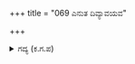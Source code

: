 +++
title = "069 ಎನುತ ದಿವ್ಯಾವಯವ"

+++

<details><summary>ಗದ್ಯ (ಕ.ಗ.ಪ) </summary>

69. ಹೀಗೆ ಹೇಳುತ್ತಾ ನಹುಷನು ಸರ್ಪ ದೇಹವನ್ನು ಬಿಸುಟು ತೇಜಃಶರೀರವನ್ನು ಪಡೆದು, ದಿವ್ಯವಾದ ಅಂಗಗಳ ಹೆಚ್ಚಿನ ಕಾಂತಿಯನ್ನು ಹೊಂದಿ, ದೇವತಾ ಸ್ವರೂಪಿಯಾಗಿ, 'ಅರಸನೇ, ನಿನ್ನ ತಮ್ಮನನ್ನು ಪಡೆದುಕೊ' ಎಂದು ಸುವರ್ಣ ವಿಮಾನದಲ್ಲಿ ಸುರಸ್ತ್ರೀಯರ ಸಂಗಡ ಆಕಾಶದಲ್ಲಿ ಕಂಗೊಳಿಸಿದನು.
</details>
